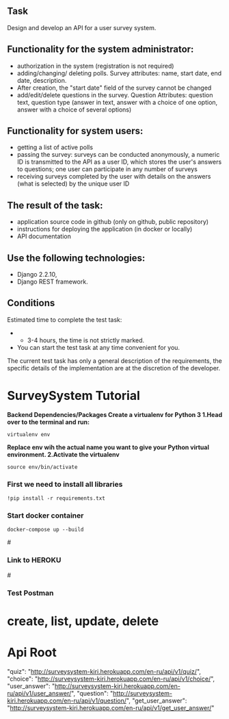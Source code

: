 
## **Task**

Design and develop an API for a user survey system.


## **Functionality for the system administrator:**

- authorization in the system (registration is not required)
- adding/changing/ deleting polls. Survey attributes: name, start date, end date, description. 
- After creation, the "start date" field of the survey cannot be changed
- add/edit/delete questions in the survey. Question Attributes: question text, question type (answer in text, answer with a choice of one option, answer with a choice of several options)

## **Functionality for system users:**

- getting a list of active polls
- passing the survey: surveys can be conducted anonymously, a numeric ID is transmitted to the API as a user ID, which stores the user's answers to questions; one user can participate in any number of surveys
- receiving surveys completed by the user with details on the answers (what is selected) by the unique user ID

## **The result of the task:**

- application source code in github (only on github, public repository)
- instructions for deploying the application (in docker or locally)
- API documentation

## **Use the following technologies:**
- Django 2.2.10, 
- Django REST framework.

## **Conditions**

Estimated time to complete the test task:
- - 3-4 hours, the time is not strictly marked.
- You can start the test task at any time convenient for you.

The current test task has only a general description of the requirements, the specific details of the implementation are at the discretion of the developer.

# SurveySystem Tutorial
**Backend Dependencies/Packages
Create a virtualenv for Python 3
1.Head over to the terminal and run:**
```
virtualenv env 
```
**Replace env wih the actual name you want to give your Python virtual environment.
2.Activate the virtualenv**
```
source env/bin/activate
```

<h3>First we need to install all libraries
</h3>

```
!pip install -r requirements.txt
```
<h3> Start docker container</h3>

```
docker-compose up --build
```
#<h3> Link to HEROKU</h3> 

#<h3> Test Postman</h3>  

# create, list, update, delete

# Api Root
"quiz": "http://surveysystem-kiri.herokuapp.com/en-ru/api/v1/quiz/",
"choice": "http://surveysystem-kiri.herokuapp.com/en-ru/api/v1/choice/",
"user_answer": "http://surveysystem-kiri.herokuapp.com/en-ru/api/v1/user_answer/",
"question": "http://surveysystem-kiri.herokuapp.com/en-ru/api/v1/question/",
"get_user_answer": "http://surveysystem-kiri.herokuapp.com/en-ru/api/v1/get_user_answer/"


